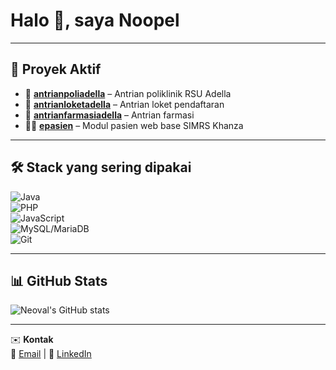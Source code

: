 # Halo 👋, saya Noopel

---

## 🚀 Proyek Aktif
- 🏥 **[antrianpoliadella](https://github.com/neoval-abd/antrianpoliadella)** – Antrian poliklinik RSU Adella  
- 🏥 **[antrianloketadella](https://github.com/neoval-abd/antrianloketadella)** – Antrian loket pendaftaran  
- 💊 **[antrianfarmasiadella](https://github.com/neoval-abd/antrianfarmasiadella)** – Antrian farmasi  
- 👨‍⚕️ **[epasien](https://github.com/neoval-abd/epasien)** – Modul pasien web base SIMRS Khanza  

---

## 🛠️ Stack yang sering dipakai
![Java](https://img.shields.io/badge/Java-orange?logo=openjdk)  
![PHP](https://img.shields.io/badge/PHP-777bb3?logo=php&logoColor=white)  
![JavaScript](https://img.shields.io/badge/JavaScript-yellow?logo=javascript)  
![MySQL/MariaDB](https://img.shields.io/badge/MariaDB-blue?logo=mariadb)  
![Git](https://img.shields.io/badge/Git-F05032?logo=git&logoColor=white)

---

## 📊 GitHub Stats
![Neoval's GitHub stats](https://github-readme-stats.vercel.app/api?username=neoval-abd&show_icons=true&theme=tokyonight)

---

✉️ **Kontak**  
📧 [Email](neovalabd@gmail.com) | 💼 [LinkedIn](https://www.linkedin.com/in/noval-abdurojak/)
